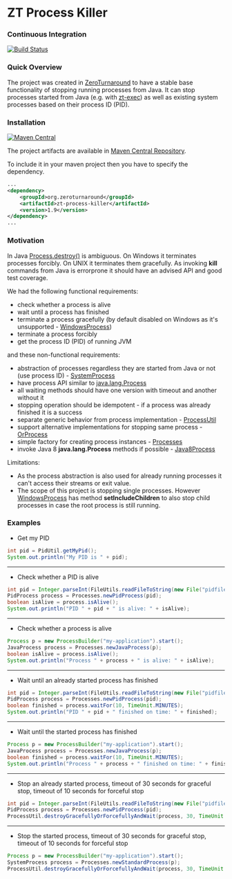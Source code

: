 # ZT Process Killer

### Continuous Integration 
[![Build Status](https://travis-ci.org/zeroturnaround/zt-process-killer.png)](https://travis-ci.org/zeroturnaround/zt-process-killer)

### Quick Overview

The project was created in [ZeroTurnaround](http://zeroturnaround.com/) to have a stable base functionality of stopping running processes from Java.
It can stop processes started from Java (e.g. with [zt-exec](https://github.com/zeroturnaround/zt-exec)) as well as existing system processes based on their process ID (PID).

### Installation
[![Maven Central](https://maven-badges.herokuapp.com/maven-central/org.zeroturnaround/zt-process-killer/badge.svg)](https://maven-badges.herokuapp.com/maven-central/org.zeroturnaround/zt-process-killer)

The project artifacts are available in [Maven Central Repository](http://search.maven.org/#browse%7C636943745).

To include it in your maven project then you have to specify the dependency.

```xml
...
<dependency>
    <groupId>org.zeroturnaround</groupId>
    <artifactId>zt-process-killer</artifactId>
    <version>1.9</version>
</dependency>
...
```

### Motivation

In Java [Process.destroy()](https://docs.oracle.com/javase/8/docs/api/java/lang/Process.html#destroy--) is ambiguous.
On Windows it terminates processes forcibly. On UNIX it terminates them gracefully.
As invoking **kill** commands from Java is errorprone it should have an advised API and good test coverage.

We had the following functional requirements:

* check whether a process is alive
* wait until a process has finished
* terminate a process gracefully (by default disabled on Windows as it's unsupported - [WindowsProcess](https://github.com/zeroturnaround/zt-process-killer/blob/master/src/main/java/org/zeroturnaround/process/WindowsProcess.java))
* terminate a process forcibly
* get the process ID (PID) of running JVM

and these non-functional requirements:

* abstraction of processes regardless they are started from Java or not (use process ID) - [SystemProcess](https://github.com/zeroturnaround/zt-process-killer/blob/master/src/main/java/org/zeroturnaround/process/SystemProcess.java)
* have process API similar to [java.lang.Process](https://docs.oracle.com/javase/8/docs/api/java/lang/Process.html) 
* all waiting methods should have one version with timeout and another without it 
* stopping operation should be idempotent - if a process was already finished it is a success 
* separate generic behavior from process implementation - [ProcessUtil](https://github.com/zeroturnaround/zt-process-killer/blob/master/src/main/java/org/zeroturnaround/process/ProcessUtil.java)
* support alternative implementations for stopping same process - [OrProcess](https://github.com/zeroturnaround/zt-process-killer/blob/master/src/main/java/org/zeroturnaround/process/OrProcess.java)
* simple factory for creating process instances - [Processes](https://github.com/zeroturnaround/zt-process-killer/blob/master/src/main/java/org/zeroturnaround/process/Processes.java)
* invoke Java 8 **java.lang.Process** methods if possible - [Java8Process](https://github.com/zeroturnaround/zt-process-killer/blob/master/src/main/java/org/zeroturnaround/process/Java8Process.java)

Limitations:

* As the process abstraction is also used for already running processes it can't access their streams or exit value.
* The scope of this project is stopping single processes. However [WindowsProcess](https://github.com/zeroturnaround/zt-process-killer/blob/master/src/main/java/org/zeroturnaround/process/WindowsProcess.java)
has method **setIncludeChildren** to also stop child processes in case the root process is still running.

### Examples

* Get my PID

```java
int pid = PidUtil.getMyPid();
System.out.println("My PID is " + pid);
```

<hr/>

* Check whether a PID is alive

```java
int pid = Integer.parseInt(FileUtils.readFileToString(new File("pidfile")));
PidProcess process = Processes.newPidProcess(pid);
boolean isAlive = process.isAlive();
System.out.println("PID " + pid + " is alive: " + isAlive);
```

<hr/>

* Check whether a process is alive

```java
Process p = new ProcessBuilder("my-application").start();
JavaProcess process = Processes.newJavaProcess(p);
boolean isAlive = process.isAlive();
System.out.println("Process " + process + " is alive: " + isAlive);
```

<hr/>

* Wait until an already started process has finished

```java
int pid = Integer.parseInt(FileUtils.readFileToString(new File("pidfile")));
PidProcess process = Processes.newPidProcess(pid);
boolean finished = process.waitFor(10, TimeUnit.MINUTES);
System.out.println("PID " + pid + " finished on time: " + finished);
```

<hr/>

* Wait until the started process has finished

```java
Process p = new ProcessBuilder("my-application").start();
JavaProcess process = Processes.newJavaProcess(p);
boolean finished = process.waitFor(10, TimeUnit.MINUTES);
System.out.println("Process " + process + " finished on time: " + finished);
```

<hr/>

* Stop an already started process, timeout of 30 seconds for graceful stop, timeout of 10 seconds for forceful stop

```java
int pid = Integer.parseInt(FileUtils.readFileToString(new File("pidfile")));
PidProcess process = Processes.newPidProcess(pid);
ProcessUtil.destroyGracefullyOrForcefullyAndWait(process, 30, TimeUnit.SECONDS, 10, TimeUnit.SECONDS);
```

<hr/>

* Stop the started process, timeout of 30 seconds for graceful stop, timeout of 10 seconds for forceful stop

```java
Process p = new ProcessBuilder("my-application").start();
SystemProcess process = Processes.newStandardProcess(p);
ProcessUtil.destroyGracefullyOrForcefullyAndWait(process, 30, TimeUnit.SECONDS, 10, TimeUnit.SECONDS);
```
